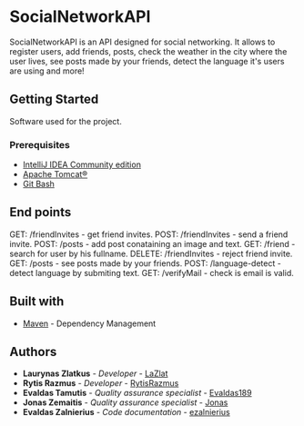 # SocialNetworkAPI

SocialNetworkAPI is an API designed for social networking. It allows to register users, add friends, posts, check the weather in the city where the user lives, see posts made by your friends, detect the language it's users are using and more!


## Getting Started

Software used for the project.

### Prerequisites

* [IntelliJ IDEA Community edition](https://www.jetbrains.com/idea/download/#section=windows)
* [Apache Tomcat®](https://tomcat.apache.org/download-90.cgi)
* [Git Bash](https://git-scm.com/downloads)

## End points

GET: /friendInvites - get friend invites.
POST: /friendInvites - send a friend invite.
POST: /posts - add post conataining an image and text.
GET: /friend - search for user by his fullname.
DELETE: /friendInvites - reject friend invite.
GET: /posts - see posts made by your friends.
POST: /language-detect - detect language by submiting text.
GET: /verifyMail - check is email is valid.


## Built with

* [Maven](https://maven.apache.org/) - Dependency Management

## Authors

* **Laurynas Zlatkus** - *Developer* - [LaZlat](https://github.com/LaZlat)
* **Rytis Razmus** - *Developer* - [RytisRazmus](https://github.com/RytisRazmus)
* **Evaldas Tamutis** - *Quality assurance specialist* - [Evaldas189](https://github.com/Evaldas189)
* **Jonas Zemaitis** - *Quality assurance specialist* - [Jonas](https://github.com/JonasPonas)
* **Evaldas Zalnierius** - *Code documentation* - [ezalnierius](https://github.com/ezalnierius)
